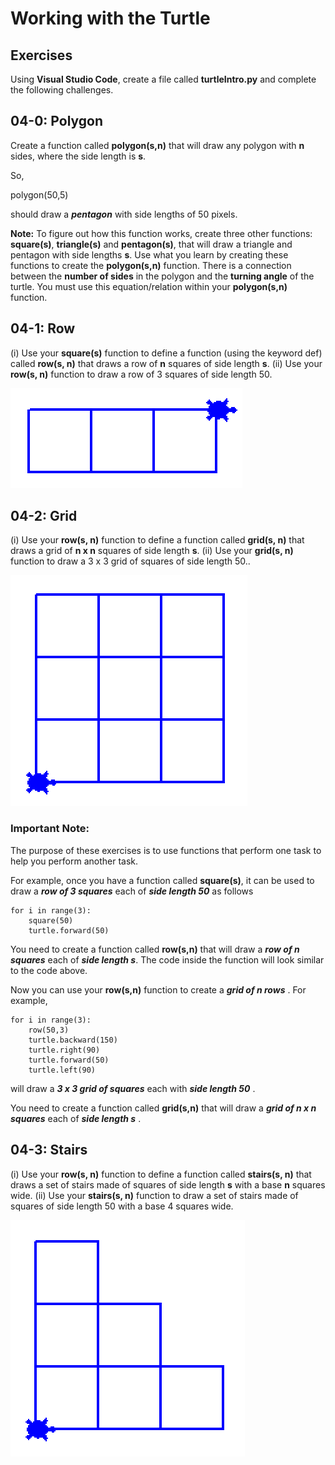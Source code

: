 # Working with the Turtle

## Exercises

Using **Visual Studio Code**, create a file called **turtleIntro.py** and complete the following challenges.

## 04-0:  Polygon
Create a function called **polygon(s,n)** that will draw any polygon with **n** sides, where the side length is **s**.

So,

polygon(50,5)

should draw a ***pentagon*** with side lengths of 50 pixels.

**Note:**  To figure out how this function works, create three other functions:  **square(s)**, **triangle(s)** and **pentagon(s)**, that will draw a triangle and pentagon with side lengths **s**.  Use what you learn by creating these functions to create the **polygon(s,n)** function.  There is a connection between the **number of sides** in the polygon and the **turning angle** of the turtle.  You must use this equation/relation within your **polygon(s,n)** function.

## 04-1:  Row

(i) Use your **square(s)** function to define a function (using the keyword def) called **row(s, n)** that draws a row of **n** squares of side length **s**.  (ii) Use your **row(s, n)** function to draw a row of 3 squares of side length 50.

![](row.png)

## 04-2:  Grid 

(i) Use your **row(s, n)** function to define a function called **grid(s, n)** that draws a grid of **n x n** squares of side length **s**.  (ii) Use your **grid(s, n)** function to draw a 3 x 3 grid of squares of side length 50..

![](grid.png)

### Important Note:

The purpose of these exercises is to use functions that perform one task to help you perform another task.

For example, once you have a function called **square(s)**, it can be used to draw a ***row of 3 squares*** each of ***side length 50*** as follows

```python3
for i in range(3):
    square(50)
    turtle.forward(50)
```

You need to create a function called **row(s,n)** that will draw a ***row of n squares*** each of ***side length s***.  The code inside the function will look similar to the code above.

Now you can use your **row(s,n)** function to create a ***grid of n rows*** .  For example,

```python3
for i in range(3):
    row(50,3)
    turtle.backward(150)
    turtle.right(90)
    turtle.forward(50)
    turtle.left(90)
```

will draw a ***3 x 3 grid of squares*** each with ***side length 50*** .

You need to create a function called **grid(s,n)** that will draw a ***grid of n x n squares*** each of ***side length s*** .

## 04-3:  Stairs

(i) Use your **row(s, n)** function to define a function called **stairs(s, n)** that draws a set of stairs made of squares of side length **s** with a base **n** squares wide.  (ii) Use your **stairs(s, n)** function to draw a set of stairs made of squares of side length 50 with a base 4 squares wide.

![](stairs.png)
